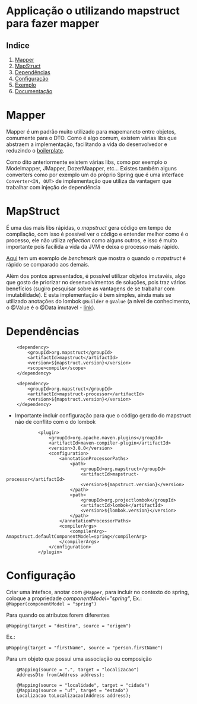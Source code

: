 # Applicação o utilizando mapstruct para fazer mapper

## Indice
1. [Mapper](#Mapper)
3. [MapStruct](#MapStruct)
4. [Dependências](#Dependências)
5. [Configuração](#Configuração)
6. [Exemplo](/src/main/java/com/example/mapstruct/mapper/AddressMapper.java)
7. [Documentação](https://mapstruct.org/)

# Mapper
Mapper é um padrão muito utilizado para mapemaneto entre objetos, comumente para o DTO. Como é algo comum, 
existem  várias libs que abstraem a implementação, facilitando a vida do desenvolvedor e reduzindo o 
[boilerplate](https://pt.wikipedia.org/wiki/Boilerplate_code).

Como dito anteriormente existem várias libs, como por exemplo o Modelmapper, JMapper, DozerMaapper, etc... Existes também alguns converters como por 
exemplo um do próprio Spring que é uma interface `Converter<IN, OUT>` de implementação que utiliza da vantagem que trabalhar com injeção de 
dependência 


# MapStruct
É uma das mais libs rápidas, o <i>mapstruct</i> gera código em tempo de compilação, com isso é possível 
ver o código e entender melhor como é o processo, ele não utiliza <i>reflection</i> como alguns 
outros, e isso é muito importante pois facilida a vida da JVM e deixa o processo mais rápido. 

[Aqui](https://www.baeldung.com/java-performance-mapping-frameworks) tem um exemplo de <i>benchmark</i> que 
mostra o quando o <i>mapstruct</i> é rápido se comparado aos demais. 

Além dos pontos apresentados, é possível utilizar objetos imutavéis, algo que gosto de priorizar no 
desenvolvimentos de soluções, pois traz vários benefícios (sugiro pesquisar sobre as vantagens de se 
trabahar com imutabilidade). E esta implementação é bem simples, ainda mais se utilizado anotações 
do lombok `@Builder` e `@Value` (a nível de conhecimento, o @Value é o @Data imutavel - 
[link](https://projectlombok.org/features/Value)).


# Dependências

```
    <dependency>
        <groupId>org.mapstruct</groupId>
        <artifactId>mapstruct</artifactId>
        <version>${mapstruct.version}</version>
        <scope>compile</scope>
    </dependency>

    <dependency>
        <groupId>org.mapstruct</groupId>
        <artifactId>mapstruct-processor</artifactId>
        <version>${mapstruct.version}</version>
    </dependency>

```


* Importante incluir configuração para que o código gerado do mapstruct não de conflito com o do lombok

```
			<plugin>
				<groupId>org.apache.maven.plugins</groupId>
				<artifactId>maven-compiler-plugin</artifactId>
				<version>3.8.0</version>
				<configuration>
					<annotationProcessorPaths>
						<path>
							<groupId>org.mapstruct</groupId>
							<artifactId>mapstruct-processor</artifactId>
							<version>${mapstruct.version}</version>
						</path>
						<path>
							<groupId>org.projectlombok</groupId>
							<artifactId>lombok</artifactId>
							<version>${lombok.version}</version>
						</path>
					</annotationProcessorPaths>
					<compilerArgs>
						<compilerArg>-Amapstruct.defaultComponentModel=spring</compilerArg>
					</compilerArgs>
				</configuration>
			</plugin>
```

# Configuração
Criar uma inteface, anotar com `@Mapper`, para incluir no contexto do spring, coloque a propriedade <i>componentModel="spring"</i>, Ex.: ``@Mapper(componentModel = "spring")
``

Para quando os atributos forem diferentes

``@Mapping(target = "destino", source = "origem")``

Ex.:

``@Mapping(target = "firstName", source = "person.firstName")``

Para um objeto que possui uma associação ou composição

```
    @Mapping(source = ".", target = "localizacao")
    AddressDto from(Address address);
      
    @Mapping(source = "localidade", target = "cidade")
    @Mapping(source = "uf", target = "estado")
    Localizacao toLocalizacao(Address address);
      
```

